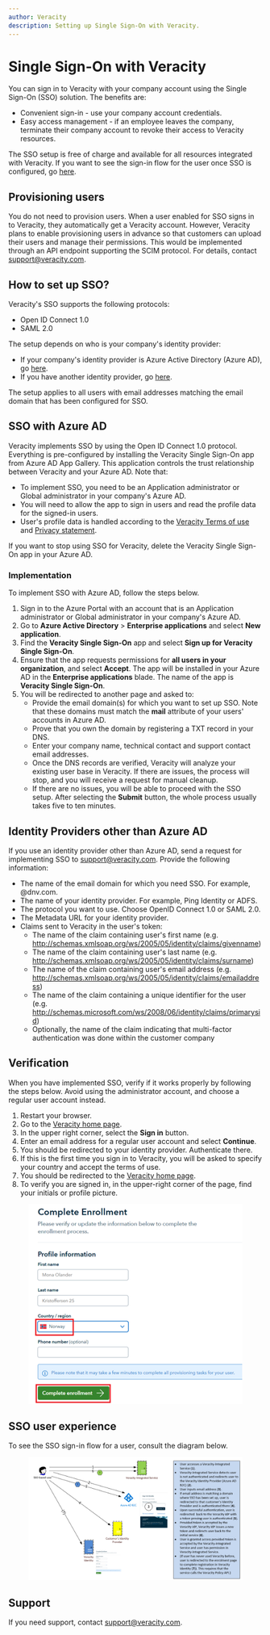 ```yaml
---
author: Veracity
description: Setting up Single Sign-On with Veracity.
---
```


# Single Sign-On with Veracity

You can sign in to Veracity with your company account using the Single Sign-On (SSO) solution. The benefits are:
* Convenient sign-in - use your company account credentials.
* Easy access management - if an employee leaves the company, terminate their company account to revoke their access to Veracity resources.

The SSO setup is free of charge and available for all resources integrated with Veracity. If you want to see the sign-in flow for the user once SSO is configured, go [here](#sso-user-experience).

## Provisioning users
You do not need to provision users. When a user enabled for SSO signs in to Veracity, they automatically get a Veracity account.
However, Veracity plans to enable provisioning users in advance so that customers can upload their users and manage their permissions. This would be implemented through an API endpoint supporting the SCIM protocol. For details, contact [support@veracity.com](mailto:support@veracity.com).

## How to set up SSO?
Veracity's SSO supports the following protocols:
* Open ID Connect 1.0
* SAML 2.0

The setup depends on who is your company's identity provider:
* If your company's identity provider is Azure Active Directory (Azure AD), go [here](#sso-with-azure-ad).
* If you have another identity provider, go [here](#identity-providers-other-than-azure-ad).

The setup applies to all users with email addresses matching the email domain that has been configured for SSO.
    
## SSO with Azure AD
Veracity implements SSO by using the Open ID Connect 1.0 protocol. Everything is pre-configured by installing the Veracity Single Sign-On app from Azure AD App Gallery. This application controls the trust relationship between Veracity and your Azure AD. 
Note that:
* To implement SSO, you need to be an Application administrator or Global administrator in your company's Azure AD.
* You will need to allow the app to sign in users and read the profile data for the signed-in users.
* User's profile data is handled according to the [Veracity Terms of use](https://id.veracity.com/terms-of-use) and [Privacy statement](https://services.veracity.com/PrivacyStatement).

If you want to stop using SSO for Veracity, delete the Veracity Single Sign-On app in your Azure AD.

### Implementation
To implement SSO with Azure AD, follow the steps below.
1. Sign in to the Azure Portal with an account that is an Application administrator or Global administrator in your company's Azure AD.
2. Go to **Azure Active Directory** > **Enterprise applications** and select **New application**.
3. Find the **Veracity Single Sign-On** app and select **Sign up for Veracity Single Sign-On**.
4. Ensure that the app requests permissions for **all users in your organization**, and select **Accept**. The app will be installed in your Azure AD in the **Enterprise applications** blade. The name of the app is **Veracity Single Sign-On**. 
5. You will be redirected to another page and asked to:
    - Provide the email domain(s) for which you want to set up SSO. Note that these domains must match the **mail** attribute of your users' accounts in Azure AD.
    - Prove that you own the domain by registering a TXT record in your DNS.
    - Enter your company name, technical contact and support contact email addresses.
    - Once the DNS records are verified, Veracity will analyze your existing user base in Veracity. If there are issues, the process will stop, and you will receive a request for manual cleanup.
    - If there are no issues, you will be able to proceed with the SSO setup.  After selecting the **Submit** button, the whole process usually takes five to ten minutes.


## Identity Providers other than Azure AD

If you use an identity provider other than Azure AD, send a request for implementing SSO to [support@veracity.com](mailto:support@veracity.com).  Provide the following information:

* The name of the email domain for which you need SSO. For example, @dnv.com.
* The name of your identity provider. For example, Ping Identity or ADFS.
* The protocol you want to use. Choose OpenID Connect 1.0 or SAML 2.0.
* The Metadata URL for your identity provider.
* Claims sent to Veracity in the user's token:
    - The name of the claim containing user's first name (e.g. http://schemas.xmlsoap.org/ws/2005/05/identity/claims/givenname)
    - The name of the claim containing user's last name (e.g. http://schemas.xmlsoap.org/ws/2005/05/identity/claims/surname)
    - The name of the claim containing user's email address (e.g. http://schemas.xmlsoap.org/ws/2005/05/identity/claims/emailaddress)
    - The name of the claim containing a unique identifier for the user (e.g. http://schemas.microsoft.com/ws/2008/06/identity/claims/primarysid)
   - Optionally, the name of the claim indicating that multi-factor authentication was done within the customer company

## Verification
When you have implemented SSO, verify if it works properly by following the steps below. Avoid using the administrator account, and choose a regular user account instead.

1. Restart your browser.
2. Go to the [Veracity home page](https://www.veracity.com).
3. In the upper right corner, select the **Sign in** button.
4. Enter an email address for a regular user account and select **Continue**.
5. You should be redirected to your identity provider. Authenticate there.
6. If this is the first time you sign in to Veracity, you will be asked to specify your country and accept the terms of use.
7. You should be redirected to the [Veracity home page](https://www.veracity.com). 
8. To verify you are signed in, in the upper-right corner of the page, find your initials or profile picture.
<figure>
    <img src="assets/Enrollment1.png"/>
</figure>

## SSO user experience
To see the SSO sign-in flow for a user, consult the diagram below.
<figure>
	<img src="assets/SSOUserExperience.png"/>
</figure>

## Support
If you need support, contact [support@veracity.com](mailto:support@veracity.com).
